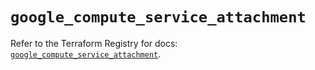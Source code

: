 # `google_compute_service_attachment`

Refer to the Terraform Registry for docs: [`google_compute_service_attachment`](https://registry.terraform.io/providers/hashicorp/google/6.18.1/docs/resources/compute_service_attachment).
